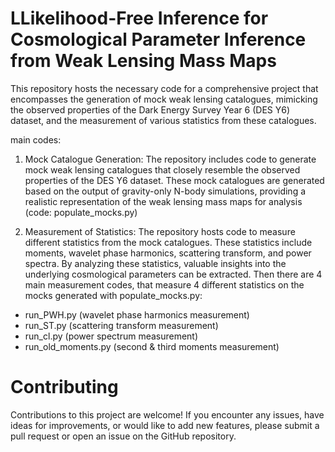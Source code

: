 # LLikelihood-Free Inference for Cosmological Parameter Inference from Weak Lensing Mass Maps 

This repository hosts the necessary code for a comprehensive project that encompasses the generation of mock weak lensing catalogues, mimicking the observed properties of the Dark Energy Survey Year 6 (DES Y6) dataset, and the measurement of various statistics from these catalogues.

main codes:

1) Mock Catalogue Generation: The repository includes code to generate mock weak lensing catalogues that closely resemble the observed properties of the DES Y6 dataset. These mock catalogues are generated based on the output of gravity-only N-body simulations, providing a realistic representation of the weak lensing mass maps for analysis (code:  populate_mocks.py)

2) Measurement of Statistics: The repository hosts code to measure different statistics from the mock catalogues. These statistics include moments, wavelet phase harmonics, scattering transform, and power spectra. By analyzing these statistics, valuable insights into the underlying cosmological parameters can be extracted. Then there are 4 main measurement codes, that measure 4 different statistics on the mocks generated with populate_mocks.py:
- run_PWH.py (wavelet phase harmonics measurement)
- run_ST.py (scattering transform measurement)
- run_cl.py (power spectrum measurement)
- run_old_moments.py (second & third moments measurement)

# Contributing
Contributions to this project are welcome! If you encounter any issues, have ideas for improvements, or would like to add new features, please submit a pull request or open an issue on the GitHub repository.
